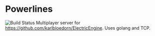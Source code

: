 # Powerlines
![Build Status](https://travis-ci.org/karlbloedorn/Powerlines.svg?branch=master)
Multiplayer server for https://github.com/karlbloedorn/ElectricEngine. Uses golang and TCP.

